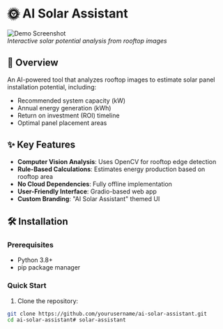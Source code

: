 # 🌞 AI Solar Assistant

![Demo Screenshot](demo.gif)  
*Interactive solar potential analysis from rooftop images*

## 📌 Overview
An AI-powered tool that analyzes rooftop images to estimate solar panel installation potential, including:
- Recommended system capacity (kW)
- Annual energy generation (kWh)
- Return on investment (ROI) timeline
- Optimal panel placement areas

## ✨ Key Features
- **Computer Vision Analysis**: Uses OpenCV for rooftop edge detection
- **Rule-Based Calculations**: Estimates energy production based on rooftop area
- **No Cloud Dependencies**: Fully offline implementation
- **User-Friendly Interface**: Gradio-based web app
- **Custom Branding**: "AI Solar Assistant" themed UI

## 🛠️ Installation

### Prerequisites
- Python 3.8+
- pip package manager

### Quick Start
1. Clone the repository:
```bash
git clone https://github.com/yourusername/ai-solar-assistant.git
cd ai-solar-assistant# solar-assistant
